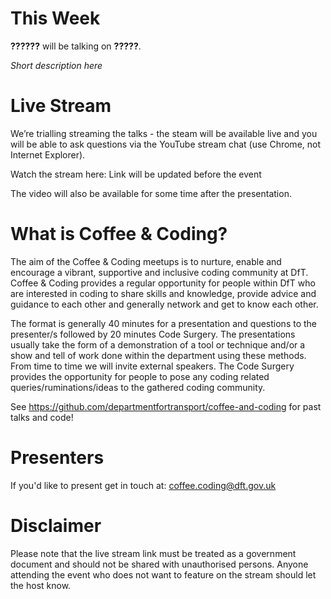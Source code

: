# This Week

**??????** will be talking on **?????**. 

*Short description here*

# Live Stream

We’re trialling streaming the talks - the steam will be available live and you will be able to ask questions via the YouTube stream chat (use Chrome, not Internet Explorer).

Watch the stream here: Link will be updated before the event

The video will also be available for some time after the presentation.  

# What is Coffee & Coding?

The aim of the Coffee & Coding meetups is to nurture, enable and encourage a vibrant, supportive and inclusive coding community at DfT. Coffee & Coding provides a regular opportunity for people within DfT who are interested in coding to share skills and knowledge, provide advice and guidance to each other and generally network and get to know each other. 

The format is generally 40 minutes for a presentation and questions to the presenter/s followed by 20 minutes Code Surgery. The presentations usually take the form of a demonstration of a tool or technique and/or a show and tell of work done within the department using these methods. From time to time we will invite external speakers. The Code Surgery provides the opportunity for people to pose any coding related queries/ruminations/ideas to the gathered coding community.

See <https://github.com/departmentfortransport/coffee-and-coding> for past talks and code!

# Presenters

If you'd like to present get in touch at: coffee.coding@dft.gov.uk 

# Disclaimer

Please note that the live stream link must be treated as a government document and should not be shared with unauthorised persons. Anyone attending the event who does not want to feature on the stream should let the host know. 